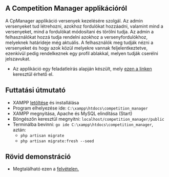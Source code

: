 ## A Competition Manager applikációról

A CpManager applikáció versenyek kezelésére szolgál. Az admin versenyeket tud létrehozni, azokhoz fordulókat hozzáadni, valamint mind a versenyeket, mind a fordulókat módosítani és törölni tudja. Az admin a felhasználókat hozzá tudja rendelni azokhoz a versenyfordulókhoz, melyeknek határideje még aktuális. A felhasználók meg tudják nézni a versenyeket és hogy azok közül melyekre vannak feljelentkeztetve, ezenkívül pedig rendelkeznek egy profil ablakkal, melyen tudják cserélni jelszavukat.
- Az applikáció egy feladatleírás alapján készült, mely [ezen a linken](https://drive.google.com/file/d/1hiSCO_FXJ5DNbFAdEV6eJ4P5NoGH0c40/view?usp=sharing) keresztül érhető el.

## Futtatási útmutató
- XAMPP [letöltése](https://www.apachefriends.org/download.html) és installálása
- Program elhelyezése ide: `C:\xampp\htdocs\competition_manager`
- XAMPP megnyitása, Apache és MySQL elindítása (Start)
- Böngészőn keresztül megnyitni: `localhost/competition_manager/public`
- Terminálba bevinni: `go ide C:\xampp\htdocs\competition_manager`, aztán:
  - `php artisan migrate`
  - `php artisan migrate:fresh --seed`

## Rövid demonstráció
- Megtalálható ezen a [felvételen.](https://drive.google.com/file/d/1--J6-FZ7IVKajinD8Rj_EQBHZYAXIvQn/view?usp=sharing)
